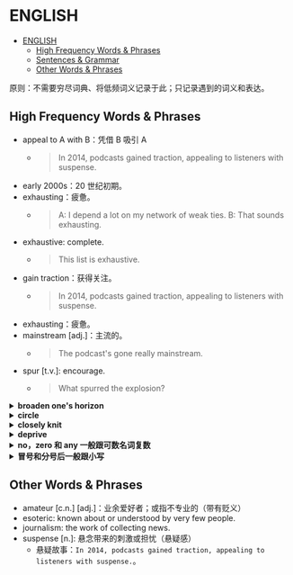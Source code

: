 # ENGLISH

- [ENGLISH](#english)
  - [High Frequency Words & Phrases](#high-frequency-words--phrases)
  - [Sentences & Grammar](#sentences--grammar)
  - [Other Words & Phrases](#other-words--phrases)

原则：不需要穷尽词典、将低频词义记录于此；只记录遇到的词义和表达。

## High Frequency Words & Phrases

- appeal to A with B：凭借 B 吸引 A
  - > In 2014, podcasts gained traction, appealing to listeners with suspense.
- early 2000s：20 世纪初期。
- exhausting：疲惫。
  - > A: I depend a lot on my network of weak ties. B: That sounds exhausting.
- exhaustive: complete.
  - > This list is exhaustive.
- gain traction：获得关注。
  - > In 2014, podcasts gained traction, appealing to listeners with suspense.
- exhausting：疲惫。
- mainstream [adj.]：主流的。
  - > The podcast's gone really mainstream.
- spur [t.v.]: encourage.
  - > What spurred the explosion?

<details>
<summary><b>broaden one's horizon</b></summary>

- 增长某人的见识
  - > I suppose if anything, it's a good way to broaden my horizons.
    - 我想这至少是一个长见识的好方法。

</details>

<details>
<summary><b>circle</b></summary>

- > travel in the same circles
  - 处在同一个圈子里
  - > I guess there is a lot of information overlap among my friends and family since we all travel in the same circles.
- > widen your circle

</details>

<details>
<summary><b>closely knit</b></summary>

- 紧密联系
  - > If your network is too closely knit, you could be depriving yourself of valuable information coming from peripheral networks.

</details>

<details>
<summary><b>deprive</b></summary>

- deprive of A
  - 剥夺 A
  - > Getting deprived of interactions with peers might lead to less developed social skills.
- deprive A of B
  - 从 A 手上剥夺 B
  - > If your network is too closely knit, you could be depriving yourself of valuable information coming from peripheral networks.
  - > If you work too hard, you're depriving yourself of downtime.
- 当形容词
  - > Being sleep/oxygen/education deprived
  - > She suffered minor oxygen deprivation [n.] during the fire.

<details>
<summary><b>hub</b></summary>

- 核心，中心
  - > I found that attending conferences really helped me to tap into network hubs.
  - > New York is the hub of the stock market.

</details>

<details>
<summary><b>if anything</b></summary>

- 如果一定要说（有什么区别）的话（不确定）
  - > I suppose if anything, it's a good way to broaden my horizons.
    - 我想这至少是一个长见识的好方法。

</details>

<details>
<summary><b>in the know</b></summary>

- 知情，百事通
  - > Jim, you strike me as a guy who's always in the know.

</details>

<details>
<summary><b>limit A to B</b></summary>

- 将 A 限制为 B
  - > When we limit our networks to only our strong ties, we're leaving a lot of potential value on the table.

</details>

<details>
<summary><b>[neighbor] vs. neighbour</b></summary>

neighbor 用于美式英语。

</details>

<details>
<summary><b>on the table</b></summary>

- 可利用的（字面意思：放在桌上，想拿自取）
  - > I depend a lot on my network of weak ties. It's not always easy, but when we limit our networks to only our strong ties, we're leaving a lot of potential value on the table.
  - > Is it a new promotion on the table?
    - Is that being offered?
- 还在商议（进行中）
  - > It's still on the table.
  - > Giving me that promotion was never really on the table, was it?
    - 从没有真正考虑过给我升职
  - > Well should you ever decide to give it another thought, the offer is still on the table.
    - 如果你还想再考虑下，那么这个提议仍然有效。
- 坐视不管
  - > You shouldn't just leave them on the table.

</details>

<details>
<summary><b>overlap</b></summary>

- 重叠
  - > I guess there is a lot of information overlap [n.] among my friends and family since we all travel in the same circles.
  - > Venn diagrams are composed of overlapping [adj.] circles.
  - > Back when our schedules overlapped [v.], I used to run into him everyday.

</details>

<details>
<summary><b>peripheral</b></summary>

- 外围的，非核心的
  - > If your network is too closely knit, you could be depriving yourself of valuable information coming from peripheral networks.
  - > They come from the periphery [n.], but there's still value to be found here.
  - > Temporary loss of peripheral vision.
    - 周边视觉暂失
  - > Connecting peripheral devices to a computer is most often done by using the USB port.
    - 外部设备

</details>

<details>
<summary><b>[program] vs. programme</b></summary>

- program 用于美式英语；programme 用于英式英语。
- 对于计算机领域，program 最佳。

</details>

<details>
<summary><b>[PS] vs. P.S.</b></summary>

我选择 PS。注意不加任何标点符号：

> PS Please show your friends this letter and the enclosed leaflet.

- 首先一定是大写的（capitalized）。
- Cambridge Dictionary 说：PS 是英式写法，P.S.（加了 periods）是美式写法；但“The Chicago Manual of Style”也推荐 PS。

</details>

<details>
<summary><b>relationship vs. relation</b></summary>

- relationship [c.n.] 更强调情感，relation 更强调工作。
  - > She doesn't really want a relationship with me.
- 国与国正式邦交，一定用 relations（注意是复数）。
  - > Canada and Britain have established diplomatic relations with North Korea.
- 国与国、人与人的一般关系：relations（注意是复数）或 relationship [c.n.] 都可以。工作方面倾向于前者，情感方面倾向于后者。
  - > We seek to improve relations between our two countries.
  - > The Chinese President has said the China will maintain its traditional friendly relationship with Bangladesh.
  - > Relations between workers and management are generally good.
  - > She has a close relationship with her daughter.
- 种族关系、劳资关系、公共关系：relation。
  - > We need to do more to promote good race relations.
  - > Nationalization in the transport industries produced neither outstanding industrial relations nor employee commitment.
- 物与物的关系：没区别。
- 存在一些固定搭配。
  - A bear no/little relation/relationship to B：A 与 B 关系不大。
    - > The lessons bear little relationship to the children's actual needs.
    - > The fee they are offering bears no relation to the amount of work involved.
  - sexual relationship
    - > He's never had a sexual relationship before.
  - blood relation/relative：有血缘关系的人。
    - > He could be the next-door neighbor, a friend, a blood relation.
  - public relations exercise：公关工作。
    - > It has been a public relations exercise for this week's by-elections.

[[ref]](http://www.kwuntung.net/tthp/topics/vocab/relationship.htm)

</details>

<details>
<summary><b>spent</b></summary>

- 消耗殆尽的
  - > I'm spent just making sure my friends and family are happy.

</details>

<details>
<summary><b>strike</b></summary>

- （人，点子等）给A造成某种印象。
  - > Jim, you strike me as a guy who's always in the know.
  - > That strikes me as a bad idea.
  - > That idea is very "striking".

</details>

<details>
<summary><b>tap into A</b></summary>

- 打入、深入A
  - > I found that attending conferences really helped me to tap into network hubs.

</details>

<details>
<summary><b>ties</b></summary>

关系，联系

- strong ties
- network of weak ties：弱关系网；认识的人，但关系不强。

</details>

<details>
<summary><b>vs vs. [vs.]</b></summary>

哈哈哈这个标题已经暴露了我的偏好了。vs. 更常用。

[[ref]](https://english.stackexchange.com/questions/5392/how-should-i-abbreviate-versus)

</details>

## Sentences & Grammar

- it seems like ...
  - > It seems like there's a podcast for everything these days.
- tell me about it：确实（本人也经历过这种不愉快）。

<details>
<summary><b>be doing</b></summary>

- 将会
  - > I depend a lot on my network of weak ties. It's not always easy, but when we limit our networks to only our strong ties, we're leaving a lot of potential value on the table.

</details>

</details>

<details>
<summary><b>no，zero 和 any 一般跟可数名词复数</b></summary>

- 对于不可数名词，显然是单数。
- 对于可数名词，一般是复数。
  - > Do we have any beer/glasses?
  - > No dogs allowed.
  - > zero people/degrees
- 存在用单数的固定搭配。
  - no idea，no time，no doubt，no amount，no reason，no need，no problem，no way，no point，no use，no way，no evidence
  - > There’s no time left, we have to go.
  - > No need to thank me, it was my pleasure.
  - > I have no idea what the answer is.
- 单数有时在逻辑上更合理。
  - > I have no wife.
  - 我们就是在谈单一的事物。
- 单数更适合于一些强调的场合。
  - > No player has won this award more than once.
  - > No man is happy without chocolate.

[[ref]](https://englishlessonsbrighton.co.uk/followed-singular-plural-noun/)

</details>

<details>
<summary><b>冒号和分号后一般跟小写</b></summary>

> The commercials had one message: the geeks shall inherit the earth.

</details>

## Other Words & Phrases

- amateur [c.n.] [adj.]：业余爱好者；或指不专业的（带有贬义）
- esoteric: known about or understood by very few people.
- journalism: the work of collecting news.
- suspense [n.]: 悬念带来的刺激或担忧（悬疑感）
  - 悬疑故事：`In 2014, podcasts gained traction, appealing to listeners with suspense.`。
